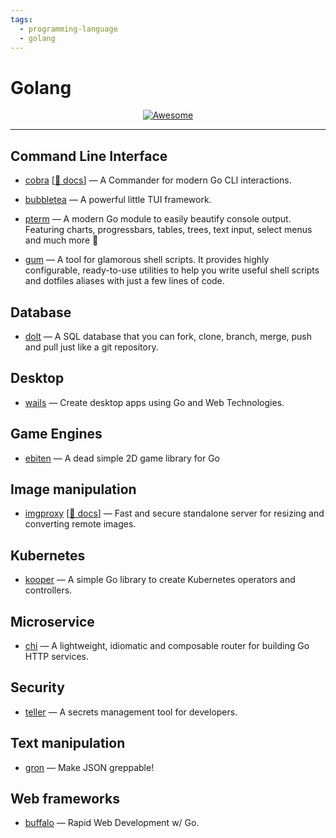 ```yaml
---
tags:
  - programming-language
  - golang
---
```


# Golang

<div align="center">
    <a href="https://awesome.re">
        <img src="https://awesome.re/badge.svg" alt="Awesome">
    </a>
</div>

* * *

## Command Line Interface

- [cobra](https://github.com/spf13/cobra) [[📘 docs](https://cobra.dev/)] — A Commander for modern Go CLI interactions.

- [bubbletea](https://github.com/charmbracelet/bubbletea) — A powerful little TUI framework.

- [pterm](https://github.com/pterm/pterm) — A modern Go module to easily beautify console output. Featuring charts, progressbars, tables, trees, text input, select menus and much more :rocket:

- [gum](https://github.com/charmbracelet/gum) — A tool for glamorous shell scripts. It provides highly configurable, ready-to-use utilities to help you write useful shell scripts and dotfiles aliases with just a few lines of code.

## Database

- [dolt](https://github.com/dolthub/dolt) — A SQL database that you can fork, clone, branch, merge, push and pull just like a git repository.

## Desktop

- [wails](https://github.com/wailsapp/wails) — Create desktop apps using Go and Web Technologies.

## Game Engines

- [ebiten](https://ebiten.org/) — A dead simple 2D game library for Go

## Image manipulation

- [imgproxy](https://github.com/imgproxy/imgproxy) [[📘 docs](https://docs.imgproxy.net/)] — Fast and secure standalone server for resizing and converting remote images.

## Kubernetes

- [kooper](https://github.com/spotahome/kooper) — A simple Go library to create Kubernetes operators and controllers.

## Microservice

- [chi](https://github.com/go-chi/chi) — A lightweight, idiomatic and composable router for building Go HTTP services.

## Security

- [teller](https://github.com/SpectralOps/teller) — A secrets management tool for developers.

## Text manipulation

- [gron](https://github.com/tomnomnom/gron) — Make JSON greppable!

## Web frameworks

- [buffalo](https://github.com/gobuffalo/buffalo) — Rapid Web Development w/ Go.
